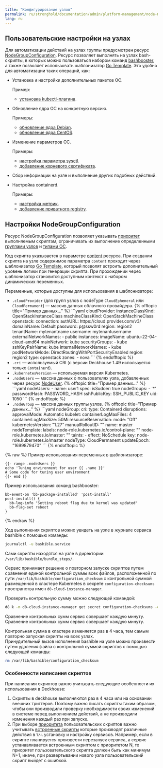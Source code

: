 ```yaml
---
title: "Конфигурирование узлов"
permalink: ru/stronghold/documentation/admin/platform-management/node-management/configuration.html
lang: ru
---
```


## Пользовательские настройки на узлах

Для автоматизации действий на узлах группы предусмотрен ресурс [NodeGroupConfiguration](../../../../reference/cr/nodegroup.html#nodegroupconfiguration). Ресурс позволяет выполнять на узлах bash-скрипты, в которых можно пользоваться набором команд [bashbooster](https://github.com/deckhouse/deckhouse/tree/main/candi/bashible/bashbooster), а также позволяет использовать шаблонизатор [Go Template](https://pkg.go.dev/text/template). Это удобно для автоматизации таких операций, как:

- Установка и настройки дополнительных пакетов ОС.

  Пример:
  - [установка kubectl-плагина](./configuration-containerd.html#установка-плагина-cert-manager-для-kubectl-на-master-узлах).

- Обновление ядра ОС на конкретную версию.

  Примеры:
  - [обновление ядра Debian](./configuration-os.html#для-дистрибутивов-основанных-на-debian).
  - [обновление ядра CentOS](./configuration-os.html#для-дистрибутивов-основанных-на-centos).

- Изменение параметров ОС.

  Примеры:
  - [настройка параметра sysctl](./configuration-os.html#задание-параметра-sysctl).
  - [добавление корневого сертификата](./configuration-os.html#добавление-registry-с-авторизацией).

- Сбор информации на узле и выполнение других подобных действий.

- Настройка containerd.

  Примеры:
  - [настройка метрик](./configure-containerd.html#дополнительные-настройки-containerd).
  - [добавление приватного registry](./configure-containerd.html#добавление-дополнительного-registry).

## Настройки NodeGroupConfiguration

Ресурс NodeGroupConfiguration позволяет указывать [приоритет](../../../../reference/cr/nodegroup.html#nodegroupconfiguration-v1alpha1-spec-weight) выполняемым скриптам, ограничивать их выполнение определенными [группами узлов](../../../../reference/cr/nodegroup.html#nodegroupconfiguration-v1alpha1-spec-nodegroups) и [типами ОС](../../../../reference/cr/nodegroup.html#nodegroupconfiguration-v1alpha1-spec-bundles).

Код скрипта указывается в параметре [content](../../../../reference/cr/nodegroup.html#nodegroupconfiguration-v1alpha1-spec-content) ресурса. При создании скрипта на узле содержимое параметра `content` проходит через шаблонизатор [Go Template](https://pkg.go.dev/text/template), который позволят встроить дополнительный уровень логики при генерации скрипта. При прохождении через шаблонизатор становится доступным контекст с набором динамических переменных.

Переменные, которые доступны для использования в шаблонизаторе:
<ul>
<li><code>.cloudProvider</code> (для групп узлов с nodeType <code>CloudEphemeral</code> или <code>CloudPermanent</code>) — массив данных облачного провайдера.
{% offtopic title="Пример данных..." %}
```yaml
cloudProvider:
  instanceClassKind: OpenStackInstanceClass
  machineClassKind: OpenStackMachineClass
  openstack:
    connection:
      authURL: https://cloud.provider.com/v3/
      domainName: Default
      password: p@ssw0rd
      region: region2
      tenantName: mytenantname
      username: mytenantusername
    externalNetworkNames:
    - public
    instances:
      imageName: ubuntu-22-04-cloud-amd64
      mainNetwork: kube
      securityGroups:
      - kube
      sshKeyPairName: kube
    internalNetworkNames:
    - kube
    podNetworkMode: DirectRoutingWithPortSecurityEnabled
  region: region2
  type: openstack
  zones:
  - nova
```
{% endofftopic %}</li>
<li><code>.cri</code> — используемый CRI (с версии Deckhouse 1.49 используется только <code>Containerd</code>).</li>
<li><code>.kubernetesVersion</code> — используемая версия Kubernetes.</li>
<li><code>.nodeUsers</code> — массив данных о пользователях узла, добавленных через ресурс <a href="cr.html#nodeuser">NodeUser</a>.
{% offtopic title="Пример данных..." %}
```yaml
nodeUsers:
- name: user1
  spec:
    isSudoer: true
    nodeGroups:
    - '*'
    passwordHash: PASSWORD_HASH
    sshPublicKey: SSH_PUBLIC_KEY
    uid: 1050
```
{% endofftopic %}
</li>
<li><code>.nodeGroup</code> — массив данных группы узлов.
{% offtopic title="Пример данных..." %}
```yaml
nodeGroup:
  cri:
    type: Containerd
  disruptions:
    approvalMode: Automatic
  kubelet:
    containerLogMaxFiles: 4
    containerLogMaxSize: 50Mi
    resourceReservation:
      mode: "Off"
  kubernetesVersion: "1.27"
  manualRolloutID: ""
  name: master
  nodeTemplate:
    labels:
      node-role.kubernetes.io/control-plane: ""
      node-role.kubernetes.io/master: ""
    taints:
    - effect: NoSchedule
      key: node-role.kubernetes.io/master
  nodeType: CloudPermanent
  updateEpoch: "1699879470"
```
{% endofftopic %}</li>
</ul>
{% raw %}
Пример использования переменных в шаблонизаторе:

```shell
{{- range .nodeUsers }}
echo 'Tuning environment for user {{ .name }}'
# Some code for tuning user environment
{{- end }}
```

Пример использования команд bashbooster:

```shell
bb-event-on 'bb-package-installed' 'post-install'
post-install() {
  bb-log-info "Setting reboot flag due to kernel was updated"
  bb-flag-set reboot
}
```

{% endraw %}

Ход выполнения скриптов можно увидеть на узле в журнале сервиса bashible c помощью команды:

```bash
journalctl -u bashible.service
```  

Сами скрипты находятся на узле в директории `/var/lib/bashible/bundle_steps/`.

Сервис принимает решение о повторном запуске скриптов путем сравнения единой контрольной суммы всех файлов, расположенной по пути `/var/lib/bashible/configuration_checksum` с контрольной суммой размещенной в кластере Kubernetes в секрете `configuration-checksums` пространства имен `d8-cloud-instance-manager`.

Проверить контрольную сумму можно следующей командой:

```bash
d8 k -n d8-cloud-instance-manager get secret configuration-checksums -o yaml
```  

Сравнение контрольных сумм сервис совершает каждую минуту.
Сравнение контрольных сумм сервис совершает каждую минуту.

Контрольная сумма в кластере изменяется раз в 4 часа, тем самым повторно запуская скрипты на всех узлах.  
Принудительный вызов исполнения bashible на узле можно произвести путем удаления файла с контрольной суммой скриптов с помощью следующей команды:

```bash
rm /var/lib/bashible/configuration_checksum
```  

### Особенности написания скриптов

При написании скриптов важно учитывать следующие особенности их использования в Deckhouse:

1. Скрипты в deckhouse выполняются раз в 4 часа или на основании внешних триггеров. Поэтому важно писать скрипты таким образом, чтобы они производили проверку необходимости своих изменений в системе перед выполнением действий, а не производили изменения каждый раз при запуске.
1. При выборе [приоритета](../../../../reference/cr/nodegroup.html#nodegroupconfiguration-v1alpha1-spec-weight) пользовательских скриптов важно учитывать [встроенные скрипты](https://github.com/deckhouse/deckhouse/tree/main/candi/bashible/common-steps/node-group) которые производят различные действия в т.ч. установку и настройку сервисов. Например, если в скрипте планируется произвести перезапуск сервиса, а сервис устанавливается встроенным скриптом с приоритетом N, то приоритет пользовательского скрипта должен быть как минимум N+1, иначе, при развертывании нового узла пользовательский скрипт выйдет с ошибкой.
